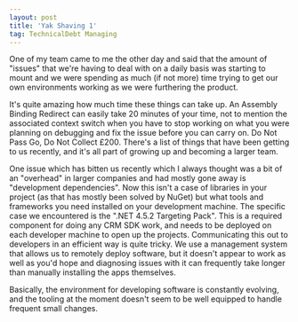 ```yaml
---
layout: post
title: 'Yak Shaving 1'
tag: TechnicalDebt Managing
---
```


One of my team came to me the other day and said that the amount of "issues" that we're having to deal with on a daily basis was starting to mount and we were spending as much (if not more) time trying to get our own environments working as we were furthering the product.

It's quite amazing how much time these things can take up. An Assembly Binding Redirect can easily take 20 minutes of your time, not to mention the associated context switch when you have to stop working on what you were planning on debugging and fix the issue before you can carry on. Do Not Pass Go, Do Not Collect £200. There's a list of things that have been getting to us recently, and it's all part of growing up and becoming a larger team.

One issue which has bitten us recently which I always thought was a bit of an "overhead" in larger companies and had mostly gone away is "development dependencies". Now this isn't a case of libraries in your project (as that has mostly been solved by NuGet) but what tools and frameworks you need installed on your development machine. The specific case we encountered is the ".NET 4.5.2 Targeting Pack". This is a required component for doing any CRM SDK work, and needs to be deployed on each developer machine to open up the projects. Communicating this out to developers in an efficient way is quite tricky. We use a management system that allows us to remotely deploy software, but it doesn't appear to work as well as you'd hope and diagnosing issues with it can frequently take longer than manually installing the apps themselves.

Basically, the environment for developing software is constantly evolving, and the tooling at the moment doesn't seem to be well equipped to handle frequent small changes.